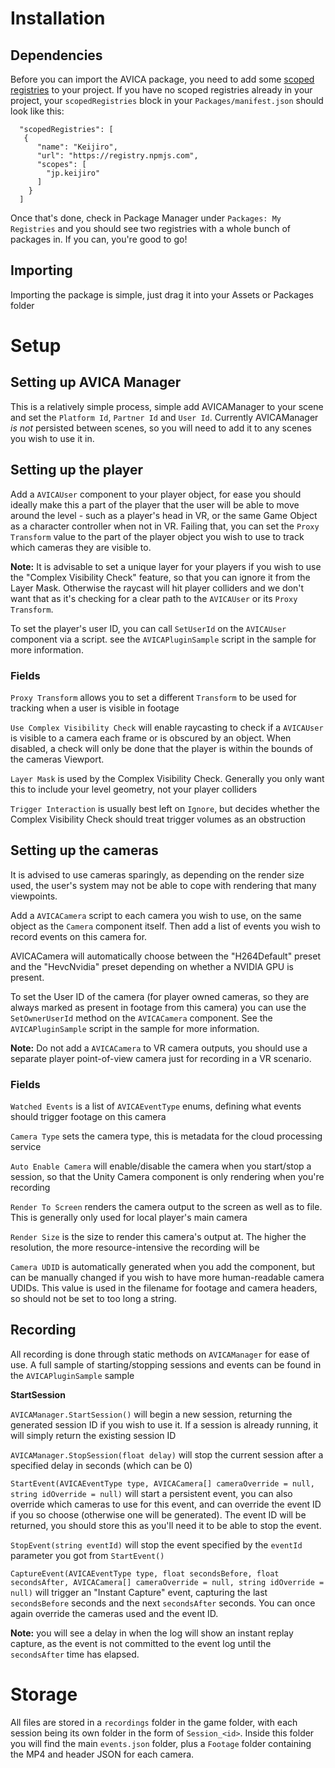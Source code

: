 # Installation

## Dependencies

Before you can import the AVICA package, you need to add some [scoped registries](https://docs.unity3d.com/Manual/upm-scoped.html) to your project. If you have no scoped registries already in your project, your `scopedRegistries` block in your `Packages/manifest.json` should look like this:

```
  "scopedRegistries": [
   {
      "name": "Keijiro",
      "url": "https://registry.npmjs.com",
      "scopes": [
        "jp.keijiro"
      ]
    }
  ]
```

Once that's done, check in Package Manager under `Packages: My Registries` and you should see two registries with a whole bunch of packages in. If you can, you're good to go!

## Importing

Importing the package is simple, just drag it into your Assets or Packages folder


# Setup

## Setting up AVICA Manager

This is a relatively simple process, simple add AVICAManager to your scene and set the `Platform Id`, `Partner Id` and `User Id`. Currently AVICAManager _is not_ persisted between scenes, so you will need to add it to any scenes you wish to use it in.

## Setting up the player

Add a `AVICAUser` component to your player object, for ease you should ideally make this a part of the player that the user will be able to move around the level - such as a player's head in VR, or the same Game Object as a character controller when not in VR. Failing that, you can set the `Proxy Transform` value to the part of the player object you wish to use to track which cameras they are visible to.

**Note:** It is advisable to set a unique layer for your players if you wish to use the "Complex Visibility Check" feature, so that you can ignore it from the Layer Mask. Otherwise the raycast will hit player colliders and we don't want that as it's checking for a clear path to the `AVICAUser` or its `Proxy Transform`.

To set the player's user ID, you can call `SetUserId` on the `AVICAUser` component via a script. see the `AVICAPluginSample` script in the sample for more information.

### Fields

`Proxy Transform` allows you to set a different `Transform` to be used for tracking when a user is visible in footage

`Use Complex Visibility Check` will enable raycasting to check if a `AVICAUser` is visible to a camera each frame or is obscured by an object. When disabled, a check will only be done that the player is within the bounds of the cameras Viewport.

`Layer Mask` is used by the Complex Visibility Check. Generally you only want this to include your level geometry, not your player colliders

`Trigger Interaction` is usually best left on `Ignore`, but decides whether the Complex Visibility Check should treat trigger volumes as an obstruction

## Setting up the cameras

It is advised to use cameras sparingly, as depending on the render size used, the user's system may not be able to cope with rendering that many viewpoints.

Add a `AVICACamera` script to each camera you wish to use, on the same object as the `Camera` component itself. Then add a list of events you wish to record events on this camera for.

AVICACamera will automatically choose between the "H264Default" preset and the "HevcNvidia" preset depending on whether a NVIDIA GPU is present.

To set the User ID of the camera (for player owned cameras, so they are always marked as present in footage from this camera) you can use the `SetOwnerUserId` method on the `AVICACamera` component. See the `AVICAPluginSample` script in the sample for more information.

**Note:** Do not add a `AVICACamera` to VR camera outputs, you should use a separate player point-of-view camera just for recording in a VR scenario.

### Fields

`Watched Events` is a list of `AVICAEventType` enums, defining what events should trigger footage on this camera

`Camera Type` sets the camera type, this is metadata for the cloud processing service

`Auto Enable Camera` will enable/disable the camera when you start/stop a session, so that the Unity Camera component is only rendering when you're recording

`Render To Screen` renders the camera output to the screen as well as to file. This is generally only used for local player's main camera

`Render Size` is the size to render this camera's output at. The higher the resolution, the more resource-intensive the recording will be

`Camera UDID` is automatically generated when you add the component, but can be manually changed if you wish to have more human-readable camera UDIDs. This value is used in the filename for footage and camera headers, so should not be set to too long a string.

## Recording

All recording is done through static methods on `AVICAManager` for ease of use. A full sample of starting/stopping sessions and events can be found in the `AVICAPluginSample` sample

**StartSession**

`AVICAManager.StartSession()` will begin a new session, returning the generated session ID if you wish to use it. If a session is already running, it will simply return the existing session ID

`AVICAManager.StopSession(float delay)` will stop the current session after a specified delay in seconds (which can be 0)

`StartEvent(AVICAEventType type, AVICACamera[] cameraOverride = null, string idOverride = null)` will start a persistent event, you can also override which cameras to use for this event, and can override the event ID if you so choose (otherwise one will be generated). The event ID will be returned, you should store this as you'll need it to be able to stop the event.

`StopEvent(string eventId)` will stop the event specified by the `eventId` parameter you got from `StartEvent()`

`CaptureEvent(AVICAEventType type, float secondsBefore, float secondsAfter, AVICACamera[] cameraOverride = null, string idOverride = null)` will trigger an "Instant Capture" event, capturing the last `secondsBefore` seconds and the next `secondsAfter` seconds. You can once again override the cameras used and the event ID.

**Note:** you will see a delay in when the log will show an instant replay capture, as the event is not committed to the event log until the `secondsAfter` time has elapsed.

# Storage

All files are stored in a `recordings` folder in the game folder, with each session being its own folder in the form of `Session_<id>`. Inside this folder you will find the main `events.json` folder, plus a `Footage` folder containing the MP4 and header JSON for each camera.
